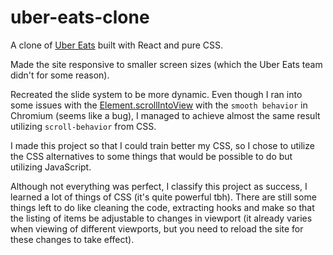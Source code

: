 # uber-eats-clone
A clone of [Uber Eats](https://www.ubereats.com/?slr=1) built with React and pure CSS.

Made the site responsive to smaller screen sizes (which the Uber Eats team didn't for some reason).

Recreated the slide system to be more dynamic. Even though I ran into some issues with the [Element.scrollIntoView](https://developer.mozilla.org/en-US/docs/Web/API/Element/scrollIntoView) with the `smooth behavior` in Chromium (seems like a bug), I managed to achieve almost the same result utilizing `scroll-behavior` from CSS.

I made this project so that I could train better my CSS, so I chose to utilize the CSS alternatives to some things that would be possible to do but utilizing JavaScript.

Although not everything was perfect, I classify this project as success, I learned a lot of things of CSS (it's quite powerful tbh). There are still some things left to do like cleaning the code, extracting hooks and make so that the listing of items be adjustable to changes in viewport (it already varies when viewing of different viewports, but you need to reload the site for these changes to take effect).
